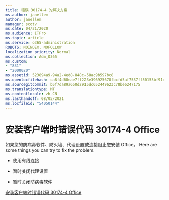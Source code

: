 ```yaml
---
title: 错误 30174-4 的解决方案
ms.author: janellem
author: janellem
manager: scotv
ms.date: 04/21/2020
ms.audience: ITPro
ms.topic: article
ms.service: o365-administration
ROBOTS: NOINDEX, NOFOLLOW
localization_priority: Normal
ms.collection: Adm_O365
ms.custom:
- "831"
- "2000020"
ms.assetid: 523894a9-94a2-4ed8-848c-58ac9b597bc8
ms.openlocfilehash: ca8f4d68eae7ff223e396925678fbcfd5af7537ff50153bf91d35ed04b41b554
ms.sourcegitcommit: b5f7da89a650d2915dc652449623c78be6247175
ms.translationtype: MT
ms.contentlocale: zh-CN
ms.lasthandoff: 08/05/2021
ms.locfileid: "54050144"
---
```

# <a name="error-code-30174-4-when-installing-office"></a>安装客户端时错误代码 30174-4 Office

如果您的防病毒软件、防火墙、代理设置或连接阻止您安装 Office。 Here are some things you can try to fix the problem.
  
- 使用有线连接

- 暂时关闭代理设置

- 暂时关闭防病毒软件

[安装客户端时错误代码 30174-4 Office](https://support.office.com/article/5d5551db-266f-47b3-93fc-d51c2e8f4c0b?wt.mc_id=Alchemy_ClientDIA)
  